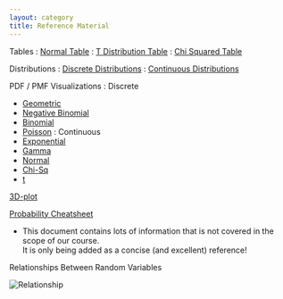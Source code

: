 ```yaml
---
layout: category
title: Reference Material
---
```


Tables
: [Normal Table](https://stat400.github.io/PDFs/reference_materials/normal_table.pdf)
: [T Distribution Table](https://stat400.github.io/PDFs/reference_materials/t_dist_table.pdf)
: [Chi Squared Table](https://stat400.github.io/PDFs/reference_materials/chi_sq_table.pdf)
<!-- : [Poisson Table](https://stat400.github.io/PDFs/reference_materials/PoissonCDF.pdf) -->

Distributions
: [Discrete Distributions](https://stat400.github.io/PDFs/reference_materials/discrete_distributions.pdf)
: [Continuous Distributions](https://stat400.github.io/PDFs/reference_materials/continuous_distributions.pdf)

PDF / PMF Visualizations
: Discrete
* [Geometric](https://homepage.divms.uiowa.edu/~mbognar/applets/geo1.html)
* [Negative Binomial](https://homepage.divms.uiowa.edu/~mbognar/applets/nb2.html)
* [Binomial](https://homepage.divms.uiowa.edu/~mbognar/applets/bin.html)
* [Poisson](https://homepage.divms.uiowa.edu/~mbognar/applets/pois.html)
: Continuous
* [Exponential](https://homepage.divms.uiowa.edu/~mbognar/applets/exp.html)
* [Gamma](https://homepage.divms.uiowa.edu/~mbognar/applets/gamma.html)
* [Normal](https://homepage.divms.uiowa.edu/~mbognar/applets/normal.html)
* [Chi-Sq](https://homepage.divms.uiowa.edu/~mbognar/applets/chisq.html)
* [t](https://homepage.divms.uiowa.edu/~mbognar/applets/t.html)

[3D-plot](https://www.monroecc.edu/faculty/paulseeburger/calcnsf/CalcPlot3D/)

[Probability Cheatsheet](https://stat400.github.io/PDFs/reference_materials/probability_cheat_sheet.pdf)
* This document contains lots of information that is not covered in the scope of our course. <br> It is only being added as a concise (and excellent) reference!

Relationships Between Random Variables

![Relationship](https://stat400.github.io/PDFs/reference_materials/R.png)
